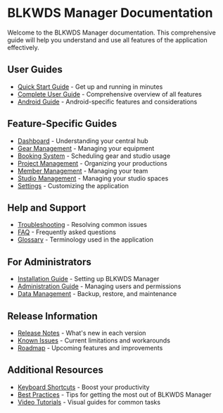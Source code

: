 # BLKWDS Manager Documentation

Welcome to the BLKWDS Manager documentation. This comprehensive guide will help you understand and use all features of the application effectively.

## User Guides

- [Quick Start Guide](quick_start.md) - Get up and running in minutes
- [Complete User Guide](README.md) - Comprehensive overview of all features
- [Android Guide](android_guide.md) - Android-specific features and considerations

## Feature-Specific Guides

- [Dashboard](dashboard.md) - Understanding your central hub
- [Gear Management](gear_management.md) - Managing your equipment
- [Booking System](booking_system.md) - Scheduling gear and studio usage
- [Project Management](project_management.md) - Organizing your productions
- [Member Management](member_management.md) - Managing your team
- [Studio Management](studio_management.md) - Managing your studio spaces
- [Settings](settings.md) - Customizing the application

## Help and Support

- [Troubleshooting](troubleshooting.md) - Resolving common issues
- [FAQ](faq.md) - Frequently asked questions
- [Glossary](glossary.md) - Terminology used in the application

## For Administrators

- [Installation Guide](installation.md) - Setting up BLKWDS Manager
- [Administration Guide](administration.md) - Managing users and permissions
- [Data Management](data_management.md) - Backup, restore, and maintenance

## Release Information

- [Release Notes](release_notes.md) - What's new in each version
- [Known Issues](known_issues.md) - Current limitations and workarounds
- [Roadmap](roadmap.md) - Upcoming features and improvements

## Additional Resources

- [Keyboard Shortcuts](keyboard_shortcuts.md) - Boost your productivity
- [Best Practices](best_practices.md) - Tips for getting the most out of BLKWDS Manager
- [Video Tutorials](video_tutorials.md) - Visual guides for common tasks
